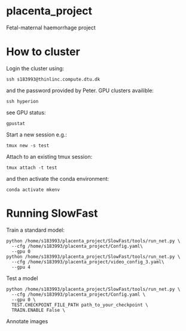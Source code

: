 # placenta_project
 Fetal-maternal haemorrhage project

# How to cluster
Login the cluster using:
```
ssh s183993@thinlinc.compute.dtu.dk
```
and the password provided by Peter.
GPU clusters availible:
```
ssh hyperion
``` 
see GPU status:
```
gpustat
```
Start a new session e.g.:
```
tmux new -s test
```
Attach to an existing tmux session:
```
tmux attach -t test
```
and then activate the conda environment:
```
conda activate mkenv
```
# Running SlowFast
Train a standard model:
```
python /home/s183993/placenta_project/SlowFast/tools/run_net.py \
  --cfg /home/s183993/placenta_project/Config.yaml\
  --gpu 0
python /home/s183993/placenta_project/SlowFast/tools/run_net.py \
  --cfg /home/s183993/placenta_project/video_config_3.yaml\
  --gpu 4
```
Test a model
```
python /home/s183993/placenta_project/SlowFast/tools/run_net.py \
  --cfg /home/s183993/placenta_project/Config.yaml \
  --gpu 0 \
  TEST.CHECKPOINT_FILE_PATH path_to_your_checkpoint \
  TRAIN.ENABLE False \
```
Annotate images
```

```

